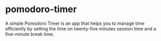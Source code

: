 # pomodoro-timer
A simple Pomodoro Timer is an app that helps you to manage time efficiently by setting the time on twenty-five minutes session time and a five-minute break time.
